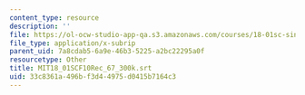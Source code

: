 ```yaml
---
content_type: resource
description: ''
file: https://ol-ocw-studio-app-qa.s3.amazonaws.com/courses/18-01sc-single-variable-calculus-fall-2010/33c8361a496bf3d44975d0415b7164c3_MIT18_01SCF10Rec_67_300k.srt
file_type: application/x-subrip
parent_uid: 7a8cdab5-6a9e-46b3-5225-a2bc22295a0f
resourcetype: Other
title: MIT18_01SCF10Rec_67_300k.srt
uid: 33c8361a-496b-f3d4-4975-d0415b7164c3
---
```

